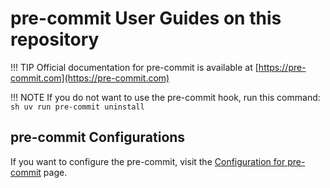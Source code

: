 # pre-commit User Guides on this repository

!!! TIP
    Official documentation for pre-commit is available at [https://pre-commit.com](https://pre-commit.com)

!!! NOTE
    If you do not want to use the pre-commit hook, run this command:
    ```sh
    uv run pre-commit uninstall
    ```

## pre-commit Configurations
If you want to configure the pre-commit, visit the [Configuration for pre-commit](../configurations/pre-commit.md) page.
